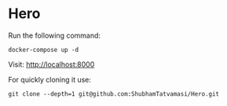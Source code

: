# Hero

Run the following command:
```
docker-compose up -d
```

Visit:
[http://localhost:8000](http://localhost:8000)

For quickly cloning it use:
```
git clone --depth=1 git@github.com:ShubhamTatvamasi/Hero.git
```
